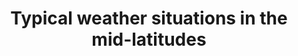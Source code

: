---
learningObjectiveId: "050.08.03"
parentId: "050.08"
title: Typical weather situations in the mid-latitudes
---